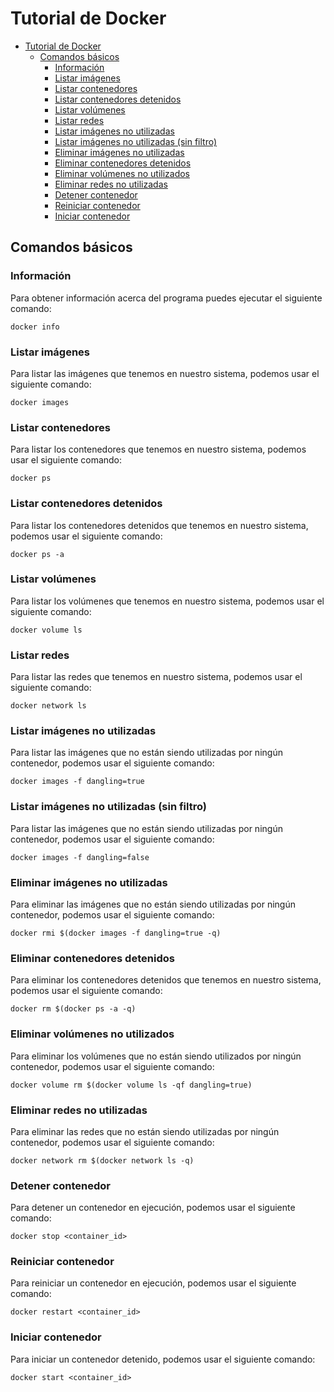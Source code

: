 # Tutorial de Docker

<!-- TOC -->
* [Tutorial de Docker](#tutorial-de-docker)
  * [Comandos básicos](#comandos-básicos)
    * [Información](#información)
    * [Listar imágenes](#listar-imágenes)
    * [Listar contenedores](#listar-contenedores)
    * [Listar contenedores detenidos](#listar-contenedores-detenidos)
    * [Listar volúmenes](#listar-volúmenes)
    * [Listar redes](#listar-redes)
    * [Listar imágenes no utilizadas](#listar-imágenes-no-utilizadas)
    * [Listar imágenes no utilizadas (sin filtro)](#listar-imágenes-no-utilizadas-sin-filtro)
    * [Eliminar imágenes no utilizadas](#eliminar-imágenes-no-utilizadas)
    * [Eliminar contenedores detenidos](#eliminar-contenedores-detenidos)
    * [Eliminar volúmenes no utilizados](#eliminar-volúmenes-no-utilizados)
    * [Eliminar redes no utilizadas](#eliminar-redes-no-utilizadas)
    * [Detener contenedor](#detener-contenedor)
    * [Reiniciar contenedor](#reiniciar-contenedor)
    * [Iniciar contenedor](#iniciar-contenedor)
<!-- TOC -->

## Comandos básicos

### Información

Para obtener información acerca del programa puedes ejecutar el siguiente comando:

```
docker info
```

### Listar imágenes

Para listar las imágenes que tenemos en nuestro sistema, podemos usar el siguiente comando:

```
docker images
```

### Listar contenedores

Para listar los contenedores que tenemos en nuestro sistema, podemos usar el siguiente comando:

```
docker ps
```

### Listar contenedores detenidos

Para listar los contenedores detenidos que tenemos en nuestro sistema, podemos usar el siguiente comando:

```
docker ps -a
```

### Listar volúmenes

Para listar los volúmenes que tenemos en nuestro sistema, podemos usar el siguiente comando:

```
docker volume ls
```

### Listar redes

Para listar las redes que tenemos en nuestro sistema, podemos usar el siguiente comando:

```
docker network ls
```

### Listar imágenes no utilizadas

Para listar las imágenes que no están siendo utilizadas por ningún contenedor, podemos usar el siguiente comando:

```
docker images -f dangling=true
```

### Listar imágenes no utilizadas (sin filtro)

Para listar las imágenes que no están siendo utilizadas por ningún contenedor, podemos usar el siguiente comando:

```
docker images -f dangling=false
```

### Eliminar imágenes no utilizadas

Para eliminar las imágenes que no están siendo utilizadas por ningún contenedor, podemos usar el siguiente comando:

```
docker rmi $(docker images -f dangling=true -q)
```

### Eliminar contenedores detenidos

Para eliminar los contenedores detenidos que tenemos en nuestro sistema, podemos usar el siguiente comando:

```
docker rm $(docker ps -a -q)
```

### Eliminar volúmenes no utilizados

Para eliminar los volúmenes que no están siendo utilizados por ningún contenedor, podemos usar el siguiente comando:

```
docker volume rm $(docker volume ls -qf dangling=true)
```

### Eliminar redes no utilizadas

Para eliminar las redes que no están siendo utilizadas por ningún contenedor, podemos usar el siguiente comando:

```
docker network rm $(docker network ls -q)
```

### Detener contenedor

Para detener un contenedor en ejecución, podemos usar el siguiente comando:

```
docker stop <container_id>
```

### Reiniciar contenedor

Para reiniciar un contenedor en ejecución, podemos usar el siguiente comando:

```
docker restart <container_id>
```

### Iniciar contenedor

Para iniciar un contenedor detenido, podemos usar el siguiente comando:

```
docker start <container_id>
```
